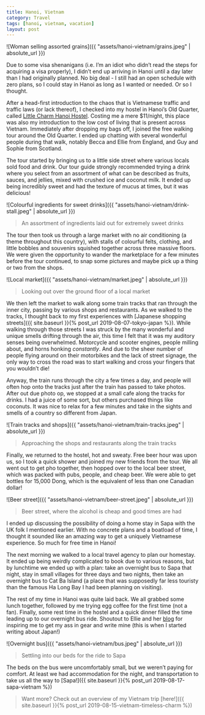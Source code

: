 ```yaml
---
title: Hanoi, Vietnam
category: Travel
tags: [hanoi, vietnam, vacation]
layout: post
---
```


![Woman selling assorted grains]({{ "assets/hanoi-vietnam/grains.jpeg" | absolute_url }})

Due to some visa shenanigans (i.e. I’m an idiot who didn’t read the steps for acquiring a visa properly), I didn’t end up arriving in Hanoi until a day later than I had originally planned. No big deal - I still had an open schedule with zero plans, so I could stay in Hanoi as long as I wanted or needed. Or so I thought.<!--more-->

After a head-first introduction to the chaos that is Vietnamese traffic and traffic laws (or lack thereof), I checked into my hostel in Hanoi’s Old Quarter, called [Little Charm Hanoi Hostel](www.littlecharmhanoihostel.com). Costing me a mere $11/night, this place was also my introduction to the low cost of living that is present across Vietnam. Immediately after dropping my bags off, I joined the free walking tour around the Old Quarter. I ended up chatting with several wonderful people during that walk, notably Becca and Ellie from England, and Guy and Sophie from Scotland.

The tour started by bringing us to a little side street where various locals sold food and drink. Our tour guide strongly recommended trying a drink where you select from an assortment of what can be described as fruits, sauces, and jellies, mixed with crushed ice and coconut milk. It ended up being incredibly sweet and had the texture of mucus at times, but it was delicious!

![Colourful ingredients for sweet drinks]({{ "assets/hanoi-vietnam/drink-stall.jpeg" | absolute_url }})
> An assortment of ingredients laid out for extremely sweet drinks

The tour then took us through a large market with no air conditioning (a theme throughout this country), with stalls of colourful felts, clothing, and little bobbles and souvenirs squished together across three massive floors. We were given the opportunity to wander the marketplace for a few minutes before the tour continued, to snap some pictures and maybe pick up a thing or two from the shops.

![Local market]({{ "assets/hanoi-vietnam/market.jpeg" | absolute_url }})
> Looking out over the ground floor of a local market

We then left the market to walk along some train tracks that ran through the inner city, passing by various shops and restaurants. As we walked to the tracks, I thought back to my first experiences with [Japanese shopping streets]({{ site.baseurl }}{% post_url 2019-08-07-tokyo-japan %}). While walking through those streets I was struck by the many wonderful and unique smells drifting through the air, this time I felt that it was my auditory senses being overwhelmed. Motorcycle and scooter engines, people milling about, and horns honking *constantly*. And due to the sheer number of people flying around on their motorbikes and the lack of street signage, the only way to cross the road was to start walking and cross your fingers that you wouldn’t die!

Anyway, the train runs through the city a few times a day, and people will often hop onto the tracks just after the train has passed to take photos. After out due photo op, we stopped at a small cafe along the tracks for drinks. I had a juice of some sort, but others purchased things like coconuts. It was nice to relax for a few minutes and take in the sights and smells of a country so different from Japan.

![Train tracks and shops]({{ "assets/hanoi-vietnam/train-tracks.jpeg" | absolute_url }})
> Approaching the shops and restaurants along the train tracks

Finally, we returned to the hostel, hot and sweaty. Free beer hour was upon us, so I took a quick shower and joined my new friends from the tour. We all went out to get pho together, then hopped over to the local beer street, which was packed with pubs, people, and cheap beer. We were able to get bottles for 15,000 Dong, which is the equivalent of less than one Canadian dollar!

![Beer street]({{ "assets/hanoi-vietnam/beer-street.jpeg" | absolute_url }})
> Beer street, where the alcohol is cheap and good times are had

I ended up discussing the possibility of doing a home stay in Sapa with the UK folk I mentioned earlier. With no concrete plans and a boatload of time, I thought it sounded like an amazing way to get a uniquely Vietnamese experience. So much for free time in Hanoi!

The next morning we walked to a local travel agency to plan our homestay. It ended up being weirdly complicated to book due to various reasons, but by lunchtime we ended up with a plan: take an overnight bus to Sapa that night, stay in small villages for three days and two nights, then take an overnight bus to Cat Ba Island (a place that was supposedly far less touristy than the famous Ha Long Bay I had been planning on visiting).

The rest of my time in Hanoi was quite laid back. We all grabbed some lunch together, followed by me trying egg coffee for the first time (not a fan). Finally, some rest time in the hostel and a quick dinner filled the time leading up to our overnight bus ride. Shoutout to Ellie and her [blog](https://theseatraveldiary.wordpress.com/) for inspiring me to get my ass in gear and write mine (this is when I started writing about Japan!)

![Overnight bus]({{ "assets/hanoi-vietnam/bus.jpeg" | absolute_url }})
> Settling into our beds for the ride to Sapa

The beds on the bus were uncomfortably small, but we weren’t paying for comfort. At least we had accommodation for the night, and transportation to take us all the way to [Sapa!]({{ site.baseurl }}{% post_url 2019-08-17-sapa-vietnam %})

> Want more? Check out an overview of my Vietnam trip [here!]({{ site.baseurl }}{% post_url 2019-08-15-vietnam-timeless-charm %})